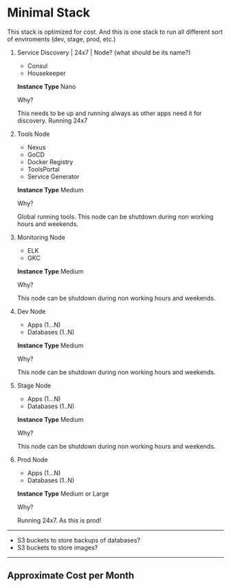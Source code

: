 # Minimal Stack

This stack is optimized for cost. And this is one stack to run all different sort of enviroments (dev, stage, prod, etc.)

1. Service Discovery | 24x7 |  Node? (what should be its name?)
   
   * Consul
   * Housekeeper

   **Instance Type** Nano

   Why?

   This needs to be up and running always as other apps need it for discovery. Running 24x7

2. Tools Node
      
   * Nexus
   * GoCD
   * Docker Registry
   * ToolsPortal
   * Service Generator

   **Instance Type** Medium

   Why?

   Global running tools. This node can be shutdown during non working hours and weekends.

3. Monitoring Node

   * ELK
   * GKC

   **Instance Type** Medium

   Why?
   
   This node can be shutdown during non working hours and weekends.   

4. Dev Node

   * Apps (1...N)
   * Databases (1..N)

   **Instance Type** Medium

   Why?

   This node can be shutdown during non working hours and weekends.

5. Stage Node

   * Apps (1...N)
   * Databases (1..N)

   **Instance Type** Medium

   Why?

   This node can be shutdown during non working hours and weekends.   

6. Prod Node

   * Apps (1...N)
   * Databases (1..N)

   **Instance Type** Medium or Large

   Why?

   Running 24x7. As this is prod!

---


* S3 buckets to store backups of databases?
* S3 buckets to store images?


---

## Approximate Cost per Month

